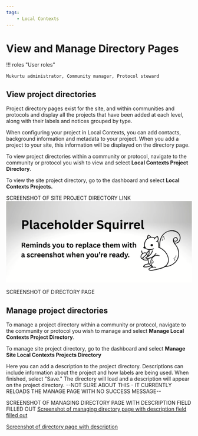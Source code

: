```yaml
---
tags:
    - Local Contexts
---
```


# View and Manage Directory Pages

!!! roles "User roles"
    
    Mukurtu administrator, Community manager, Protocol steward

## View project directories

Project directory pages exist for the site, and within communities and protocols and display all the projects that have been added at each level, along with their labels and notices grouped by type. 

When configuring your project in Local Contexts, you can add contacts, background information and metadata to your project. When you add a project to your site, this information will be displayed on the directory page. 

To view project directories within a community or protocol, navigate to the community or protocol you wish to view and select **Local Contexts Project Directory**. 

To view the site project directory, go to the dashboard and select **Local Contexts Projects.** 

SCREENSHOT OF SITE PROJECT DIRECTORY LINK
![Screenshot of site project directory link](../_embeds/placeholderscreenshot.png)


SCREENSHOT OF DIRECTORY PAGE

## Manage project directories

To manage a project directory within a community or protocol, navigate to the community or protocol you wish to manage and select **Manage Local Contexts Project Directory**. 

To manage site project directory, go to the dashboard and select **Manage Site Local Contexts Projects Directory**

Here you can add a description to the project directory. Descriptions can include information about the project and how labels are being used. When finished, select "Save." The directory will load and a description will appear on the project directory.  --NOT SURE ABOUT THIS - IT CURRENTLY RELOADS THE MANAGE PAGE WITH NO SUCCESS MESSAGE--

SCREENSHOT OF MANAGING DIRECTORY PAGE WITH DESCRIPTION FIELD FILLED OUT
[Screenshot of managing directory page with description field filled out](../_embeds/placeholderscreenshot.png)

[Screenshot of directory page with description](../_embeds/placeholderscreenshot.png)